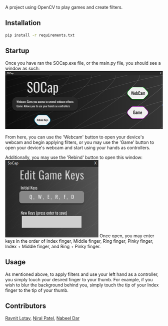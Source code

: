 A project using OpenCV to play games and create filters.

## Installation

```bash
pip install -r requirements.txt
```

## Startup

Once you have ran the SOCap.exe file, or the main.py file, you should see a window as such:
![alt text](/images/screenshots/main_window.png "Main Window")

From here, you can use the 'Webcam' button to open your device's webcam and begin applying filters, or you may use the 'Game' button to open your device's webcam and start using your hands as controllers.

Additionally, you may use the 'Rebind' button to open this window:
![alt text](/images/screenshots/rebind_window.png "Rebind Window")
Once open, you may enter keys in the order of Index finger, Middle finger, Ring finger, Pinky finger, Index + Middle finger, and Ring + Pinky finger.

## Usage
    
As mentioned above, to apply filters and use your left hand as a controller, you simply touch your desired finger to your thumb. For example, if you wish to blur the background behind you, simply touch the tip of your Index finger to the tip of your thumb.

## Contributors

[Ravnit Lotay](https://github.com/Ravnit202), [Niral Patel](https://github.com/niralpatel02), [Nabeel Dar](https://github.com/NabeelDar)

